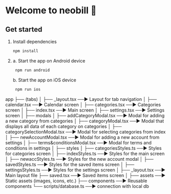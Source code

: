 # Welcome to neobill 👋

## Get started

1. Install dependencies

   ```bash
   npm install
   ```

2. a. Start the app on Android device

   ```bash
    npm run android
   ```
   b. Start the app on iOS device

   ```bash
    npm run ios
   ```

app
├── (tabs)
│   ├── _layout.tsx          ──► Layout for tab navigation
│   ├── calendar.tsx         ──► Calendar screen
│   ├── categories.tsx       ──► Categories screen
│   ├── index.tsx            ──► Main screen
│   ├── settings.tsx         ──► Settings screen
│
├── modals
│   ├── addCategoryModal.tsx         ──► Modal for adding a new category from categories
│   ├── categoryModal.tsx            ──► Modal that displays all data of each category on categories
│   ├── categorySelectionModal.tsx   ──► Modal for selecting categories from index
│   ├── newAccountModal.tsx          ──► Modal for adding a new account from settings
│   ├── terms&conditionsModal.tsx    ──► Modal for terms and conditions in settings
│
├── styles
│   ├── categoriesStyles.ts   ──► Styles for categories screen
│   ├── indexStyles.ts        ──► Styles for the main screen
│   ├── newaccStyles.ts       ──► Styles for the new account modal
│   ├── savedStyles.ts        ──► Styles for the saved items screen
│   ├── settingsStyles.ts     ──► Styles for the settings screen
│
├── _layout.tsx               ──► Main layout file
├── saved.tsx                 ──► Saved items screen
│
├── assets                    ──► Static assets (images, icons, etc.)
├── components                ──► Reusable components
└── scripts/database.ts       ──► connection with local db